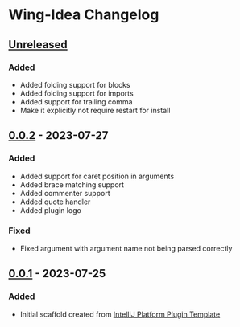 <!-- Keep a Changelog guide -> https://keepachangelog.com -->

# Wing-Idea Changelog

## [Unreleased]

### Added
- Added folding support for blocks
- Added folding support for imports
- Added support for trailing comma
- Make it explicitly not require restart for install

## [0.0.2] - 2023-07-27

### Added
- Added support for caret position in arguments
- Added brace matching support
- Added commenter support
- Added quote handler
- Added plugin logo

### Fixed
- Fixed argument with argument name not being parsed correctly

## [0.0.1] - 2023-07-25

### Added
- Initial scaffold created from [IntelliJ Platform Plugin Template](https://github.com/JetBrains/intellij-platform-plugin-template)

[Unreleased]: https://github.com/olivernybroe/Wing-Idea/compare/v0.0.2...HEAD
[0.0.2]: https://github.com/olivernybroe/Wing-Idea/compare/v0.0.1...v0.0.2
[0.0.1]: https://github.com/olivernybroe/Wing-Idea/commits/v0.0.1
